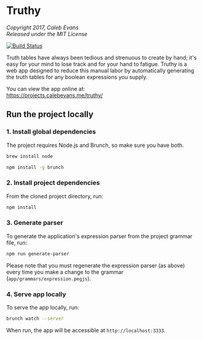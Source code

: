 # Truthy

*Copyright 2017, Caleb Evans*  
*Released under the MIT License*

[![Build Status](https://travis-ci.org/caleb531/truthy.svg?branch=master)](https://travis-ci.org/caleb531/truthy)

Truth tables have always been tedious and strenuous to create by hand; it's easy
for your mind to lose track and for your hand to fatigue. Truthy is a web app
designed to reduce this manual labor by automatically generating the truth
tables for any boolean expressions you supply.

You can view the app online at:  
https://projects.calebevans.me/truthy/

## Run the project locally

### 1. Install global dependencies

The project requires Node.js and Brunch, so make sure you have both.

```bash
brew install node
```

```bash
npm install -g brunch
```

### 2. Install project dependencies

From the cloned project directory, run:

```bash
npm install
```

### 3. Generate parser

To generate the application's expression parser from the project grammar file,
run:

```bash
npm run generate-parser
```

Please note that you must regenerate the expression parser (as above) every time
you make a change to the grammar (`app/grammars/expression.pegjs`).

### 4. Serve app locally

To serve the app locally, run:

```bash
brunch watch --server
```

When run, the app will be accessible at `http://localhost:3333`.
